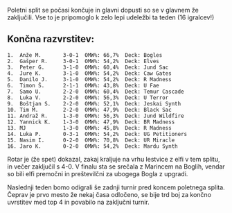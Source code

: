 Poletni split se počasi končuje in glavni dopusti so se v glavnem že zaključili. Vse to je pripomoglo k zelo lepi udeležbi ta teden (16 igralcev!)
## Končna razvrstitev:
```
1.  Anže M.       3-0-1  OMW%: 66,7%  Deck: Bogles
2.  Gašper R.     3-0-1  OMW%: 54,2%  Deck: Elves
3.  Peter G.      3-1-0  OMW%: 60,4%  Deck: Jund Sac
4.  Jure K.       3-1-0  OMW%: 54,2%  Deck: Caw Gates
5.  Danilo J.     3-1-0  OMW%: 54,2%  Deck: R Madness
6.  Timon Š.      2-1-1  OMW%: 43,8%  Deck: U Fae
7.  Samo U.       2-2-0  OMW%: 60,4%  Deck: Temur Cascade
8.  Luka V.       2-2-0  OMW%: 56,3%  Deck: U Terror
9.  Boštjan S.    2-2-0  OMW%: 52,1%  Deck: Jeskai Synth
10. Tim M.        2-2-0  OMW%: 47,9%  Deck: Black Sac
11. Andraž R.     1-3-0  OMW%: 56,3%  Deck: Jund Wildfire
12. Yannick K.    1-3-0  OMW%: 47,9%  Deck: BR Madness
13. MJ            1-3-0  OMW%: 45,8%  Deck: R Madness
14. Luka P.       0-3-1  OMW%: 54,2%  Deck: UG Petitioners
15. Nasim I.      0-2-0  OMW%: 70,8%  Deck: UR Miracle
16. Jaro K.       0-2-0  OMW%: 54,2%  Deck: Mardu Synth
```
Rotar je (že spet) dokazal, zakaj kraljuje na vrhu lestvice z elfi v tem splitu, in večer zaključil s 4-0.  V finalu sta se srečala z Marincem na Boglih, vendar so bili elfi premočni in preštevilčni za ubogega Bogla z upgradi.

Naslednji teden bomo odigrali še zadnji turnir pred koncem poletnega splita. Čeprav je prvo mesto že nekaj časa odločeno, se bije trd boj za končno uvrstitev med top 4 in povabilo na zaključni turnir.